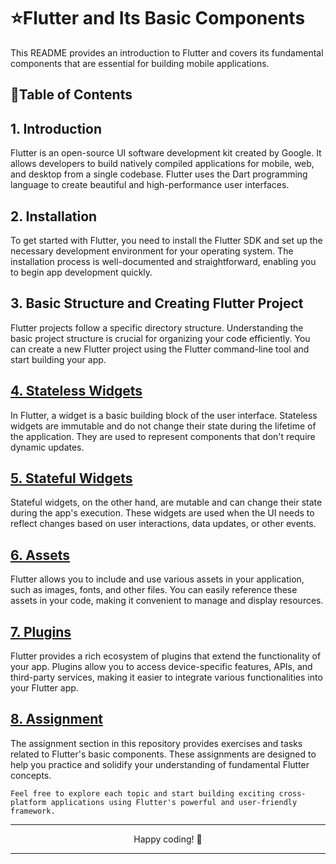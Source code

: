 # ⭐Flutter and Its Basic Components

This README provides an introduction to Flutter and covers its fundamental components that are essential for building mobile applications.

## 🔗Table of Contents 

## 1. Introduction

Flutter is an open-source UI software development kit created by Google. It allows developers to build natively compiled applications for mobile, web, and desktop from a single codebase. Flutter uses the Dart programming language to create beautiful and high-performance user interfaces.

## 2. Installation

To get started with Flutter, you need to install the Flutter SDK and set up the necessary development environment for your operating system. The installation process is well-documented and straightforward, enabling you to begin app development quickly.

## 3. Basic Structure and Creating Flutter Project

Flutter projects follow a specific directory structure. Understanding the basic project structure is crucial for organizing your code efficiently. You can create a new Flutter project using the Flutter command-line tool and start building your app.

## [4. Stateless Widgets](https://github.com/Arpitaagupta/Flutter-Basics/blob/main/Flutter%20Basics%20and%20Its%20Components/stateless_widgets_example/lib/main.dart)

In Flutter, a widget is a basic building block of the user interface. Stateless widgets are immutable and do not change their state during the lifetime of the application. They are used to represent components that don't require dynamic updates.

## [5. Stateful Widgets](https://github.com/Arpitaagupta/Flutter-Basics/blob/main/Flutter%20Basics%20and%20Its%20Components/stateful_widget_example/lib/main.dart)

Stateful widgets, on the other hand, are mutable and can change their state during the app's execution. These widgets are used when the UI needs to reflect changes based on user interactions, data updates, or other events.

## [6. Assets](https://github.com/Arpitaagupta/Flutter-Basics/blob/main/Flutter%20Basics%20and%20Its%20Components/assets_example/lib/main.dart)

Flutter allows you to include and use various assets in your application, such as images, fonts, and other files. You can easily reference these assets in your code, making it convenient to manage and display resources.

## [7. Plugins](https://github.com/Arpitaagupta/Flutter-Basics/blob/main/Flutter%20Basics%20and%20Its%20Components/plugins_example/lib/main.dart)

Flutter provides a rich ecosystem of plugins that extend the functionality of your app. Plugins allow you to access device-specific features, APIs, and third-party services, making it easier to integrate various functionalities into your Flutter app.

## [8. Assignment](https://github.com/Arpitaagupta/Flutter-Basics/blob/main/Flutter%20Basics%20and%20Its%20Components/Assignment-1)

The assignment section in this repository provides exercises and tasks related to Flutter's basic components. These assignments are designed to help you practice and solidify your understanding of fundamental Flutter concepts.

`Feel free to explore each topic and start building exciting cross-platform applications using Flutter's powerful and user-friendly framework.`

<hr>
<p align="center">
Happy coding! 🚀
<hr>
</p>
